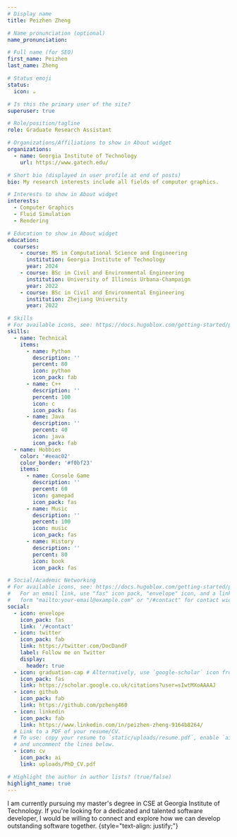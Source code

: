 ```yaml
---
# Display name
title: Peizhen Zheng

# Name pronunciation (optional)
name_pronunciation:

# Full name (for SEO)
first_name: Peizhen
last_name: Zheng

# Status emoji
status:
  icon: ☕️

# Is this the primary user of the site?
superuser: true

# Role/position/tagline
role: Graduate Research Assistant

# Organizations/Affiliations to show in About widget
organizations:
  - name: Georgia Institute of Technology
    url: https://www.gatech.edu/

# Short bio (displayed in user profile at end of posts)
bio: My research interests include all fields of computer graphics.

# Interests to show in About widget
interests:
  - Computer Graphics
  - Fluid Simulation
  - Rendering

# Education to show in About widget
education:
  courses:
    - course: MS in Computational Science and Engineering
      institution: Georgia Institute of Technology
      year: 2024
    - course: BSc in Civil and Environmental Engineering
      institution: University of Illinois Urbana-Champaign
      year: 2022
    - course: BSc in Civil and Environmental Engineering
      institution: Zhejiang University
      year: 2022

# Skills
# For available icons, see: https://docs.hugoblox.com/getting-started/page-builder/#icons
skills:
  - name: Technical
    items:
      - name: Python
        description: ''
        percent: 80
        icon: python
        icon_pack: fab
      - name: C++
        description: ''
        percent: 100
        icon: c
        icon_pack: fas
      - name: Java
        description: ''
        percent: 40
        icon: java
        icon_pack: fab
  - name: Hobbies
    color: '#eeac02'
    color_border: '#f0bf23'
    items:
      - name: Console Game
        description: ''
        percent: 60
        icon: gamepad
        icon_pack: fas
      - name: Music
        description: ''
        percent: 100
        icon: music
        icon_pack: fas
      - name: History
        description: ''
        percent: 80
        icon: book
        icon_pack: fas

# Social/Academic Networking
# For available icons, see: https://docs.hugoblox.com/getting-started/page-builder/#icons
#   For an email link, use "fas" icon pack, "envelope" icon, and a link in the
#   form "mailto:your-email@example.com" or "/#contact" for contact widget.
social:
  - icon: envelope
    icon_pack: fas
    link: '/#contact'
  - icon: twitter
    icon_pack: fab
    link: https://twitter.com/DocDandF
    label: Follow me on Twitter
    display:
      header: true
  - icon: graduation-cap # Alternatively, use `google-scholar` icon from `ai` icon pack
    icon_pack: fas
    link: https://scholar.google.co.uk/citations?user=sIwtMXoAAAAJ
  - icon: github
    icon_pack: fab
    link: https://github.com/pzheng460
  - icon: linkedin
    icon_pack: fab
    link: https://www.linkedin.com/in/peizhen-zheng-9164b8264/
  # Link to a PDF of your resume/CV.
  # To use: copy your resume to `static/uploads/resume.pdf`, enable `ai` icons in `params.yaml`,
  # and uncomment the lines below.
  - icon: cv
    icon_pack: ai
    link: uploads/PhD_CV.pdf

# Highlight the author in author lists? (true/false)
highlight_name: true
---
```


I am currently pursuing my master's degree in CSE at Georgia Institute of Technology. If you're looking for a dedicated and talented software developer, I would be willing to connect and explore how we can develop outstanding software together.
{style="text-align: justify;"}
